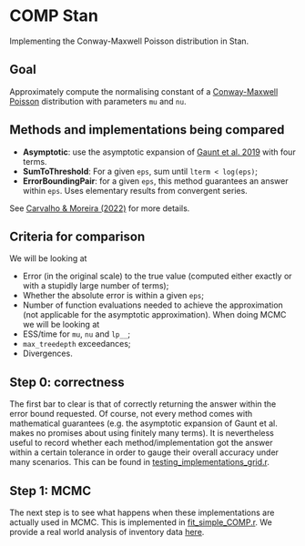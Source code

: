 # COMP Stan
Implementing the Conway-Maxwell Poisson distribution in Stan.

## Goal
Approximately compute the normalising constant of a [Conway-Maxwell Poisson](https://en.wikipedia.org/wiki/Conway%E2%80%93Maxwell%E2%80%93Poisson_distribution) distribution with parameters `mu` and `nu`. 

## Methods and implementations being compared

- **Asymptotic**: use the asymptotic expansion of [Gaunt et al. 2019](https://ideas.repec.org/a/spr/aistmt/v71y2019i1d10.1007_s10463-017-0629-6.html) with four terms.
- **SumToThreshold**: For a given `eps`, sum until `lterm < log(eps)`;
- **ErrorBoundingPair**: for a given `eps`, this method guarantees an answer within `eps`. Uses elementary results from convergent series.

See [Carvalho & Moreira (2022)](https://arxiv.org/abs/2202.06121) for more details.


## Criteria for comparison

We will be looking at 
- Error (in the original scale) to the true value (computed either exactly or with a stupidly large number of terms);
- Whether the absolute error is within a given `eps`;
- Number of function evaluations needed to achieve the approximation (not applicable for the asymptotic approximation).
When doing MCMC we will be looking at
- ESS/time for `mu`,  `nu` and `lp__`;
- `max_treedepth` exceedances;
- Divergences.

## Step 0: correctness

The first bar to clear is that of correctly returning the answer within the error bound requested.
Of course, not every method comes with mathematical guarantees (e.g. the asymptotic expansion of Gaunt et al. makes no promises about using finitely many terms).
It is nevertheless useful to record whether each method/implementation got the answer within a certain tolerance in order to gauge their overall accuracy under many scenarios.
This can be found in [testing_implementations_grid.r](https://github.com/maxbiostat/COMP_Stan/blob/main/testing_implementations_grid.r).

## Step 1: MCMC

The next step is to see what happens when these implementations are actually used in MCMC.
This is implemented in [fit_simple_COMP.r](https://github.com/maxbiostat/COMP_Stan/blob/main/fit_simple_COMP.r).
We provide a real world analysis of inventory data [here](https://github.com/maxbiostat/COMP_Stan/blob/main/fit_inventory_COMP_reparametrisation.r). 
